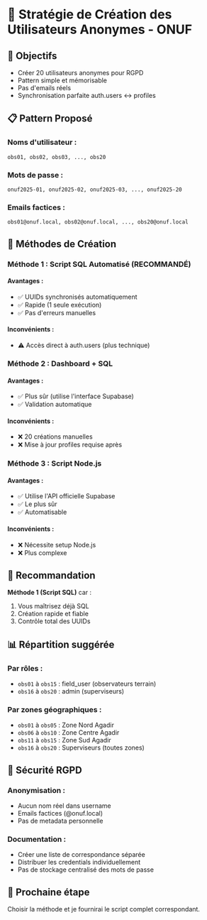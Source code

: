 # 👥 Stratégie de Création des Utilisateurs Anonymes - ONUF

## 🎯 **Objectifs**
- Créer 20 utilisateurs anonymes pour RGPD
- Pattern simple et mémorisable
- Pas d'emails réels
- Synchronisation parfaite auth.users ↔ profiles

## 📋 **Pattern Proposé**

### **Noms d'utilisateur :**
```
obs01, obs02, obs03, ..., obs20
```

### **Mots de passe :**
```
onuf2025-01, onuf2025-02, onuf2025-03, ..., onuf2025-20
```

### **Emails factices :**
```
obs01@onuf.local, obs02@onuf.local, ..., obs20@onuf.local
```

## 🚀 **Méthodes de Création**

### **Méthode 1 : Script SQL Automatisé (RECOMMANDÉ)**

#### **Avantages :**
- ✅ UUIDs synchronisés automatiquement
- ✅ Rapide (1 seule exécution)
- ✅ Pas d'erreurs manuelles

#### **Inconvénients :**
- ⚠️ Accès direct à auth.users (plus technique)

### **Méthode 2 : Dashboard + SQL**

#### **Avantages :**
- ✅ Plus sûr (utilise l'interface Supabase)
- ✅ Validation automatique

#### **Inconvénients :**
- ❌ 20 créations manuelles
- ❌ Mise à jour profiles requise après

### **Méthode 3 : Script Node.js**

#### **Avantages :**
- ✅ Utilise l'API officielle Supabase
- ✅ Le plus sûr
- ✅ Automatisable

#### **Inconvénients :**
- ❌ Nécessite setup Node.js
- ❌ Plus complexe

## 🎯 **Recommandation**

**Méthode 1 (Script SQL)** car :
1. Vous maîtrisez déjà SQL
2. Création rapide et fiable
3. Contrôle total des UUIDs

## 📊 **Répartition suggérée**

### **Par rôles :**
- `obs01` à `obs15` : field_user (observateurs terrain)
- `obs16` à `obs20` : admin (superviseurs)

### **Par zones géographiques :**
- `obs01` à `obs05` : Zone Nord Agadir
- `obs06` à `obs10` : Zone Centre Agadir  
- `obs11` à `obs15` : Zone Sud Agadir
- `obs16` à `obs20` : Superviseurs (toutes zones)

## 🔐 **Sécurité RGPD**

### **Anonymisation :**
- Aucun nom réel dans username
- Emails factices (@onuf.local)
- Pas de metadata personnelle

### **Documentation :**
- Créer une liste de correspondance séparée
- Distribuer les credentials individuellement
- Pas de stockage centralisé des mots de passe

## 📝 **Prochaine étape**

Choisir la méthode et je fournirai le script complet correspondant.

